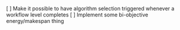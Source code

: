   [ ] Make it possible to have algorithm selection triggered whenever a workflow level completes
  [ ] Implement some bi-objective energy/makespan thing
